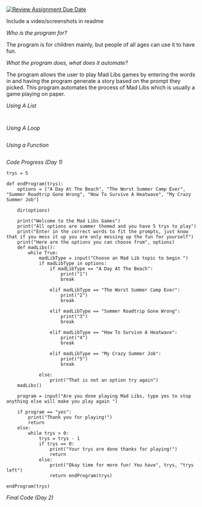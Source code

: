 [![Review Assignment Due Date](https://classroom.github.com/assets/deadline-readme-button-22041afd0340ce965d47ae6ef1cefeee28c7c493a6346c4f15d667ab976d596c.svg)](https://classroom.github.com/a/Y49tTL6w)

Include a video/screenshots in readme

*Who is the program for?*

The program is for children mainly, but people of all ages can use it to have fun. 

*What the program does, what does it automate?*

The program allows the user to play Mad Libs games by entering the words in and having the program generate a story based on the prompt they picked. This program automates the process of Mad Libs which is usually a game playing on paper. 


*Using A List*

```


```

*Using A Loop*

```

```

*Using a Function*

```

```

*Code Progress (Day 1)*

```
trys = 5

def endProgram(trys):
    options = ["A Day At The Beach", "The Worst Summer Camp Ever", "Summer Roadtrip Gone Wrong", "How To Survive A Heatwave", "My Crazy Summer Job"]

    dir(options)

    print("Welcome to the Mad Libs Games")
    print("All options are summer themed and you have 5 trys to play")
    print("Enter in the correct words to fit the prompts, just know that if you mess it up you are only messing up the fun for yourself")
    print("Here are the options you can choose from", options)
    def madLibs():
        while True:
            madLibType = input("Choose an Mad Lib topic to begin ")
            if madLibType in options:
                if madLibType == "A Day At The Beach":
                    print("1")
                    break
                
                elif madLibType == "The Worst Summer Camp Ever":
                    print("2")
                    break
                
                elif madLibType == "Summer Roadtrip Gone Wrong":
                    print("3")
                    break
                
                elif madLibType == "How To Survive A Heatwave":
                    print("4")
                    break
                
                elif madLibType == "My Crazy Summer Job":
                    print("5")
                    break

            else:
                print("That is not an option try again")             
    madLibs()

    program = input("Are you done playing Mad Libs, type yes to stop anything else will make you play again ")

    if program == "yes":
        print("Thank you for playing!")
        return
    else:
        while trys > 0:
            trys = trys - 1
            if trys == 0:
                print("Your trys are done thanks for playing!")
                return
            else:
                print("Okay time for more fun! You have", trys, "trys left")
                return endProgram(trys)

endProgram(trys)
```

*Final Code (Day 2)*

```

```

